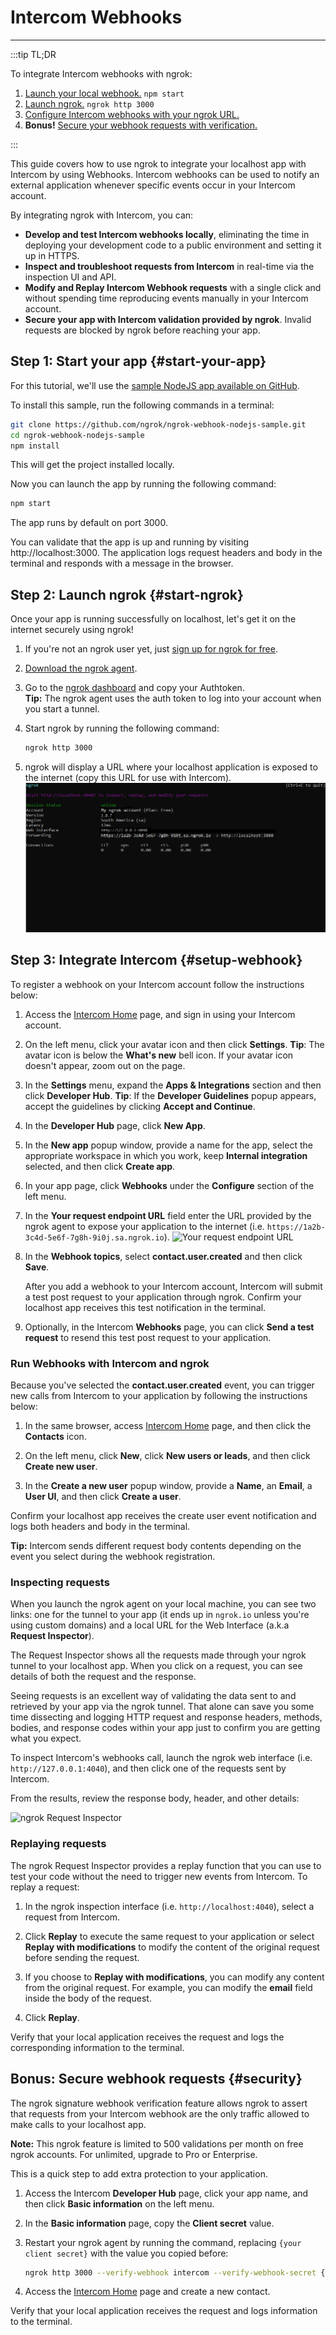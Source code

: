 # Intercom Webhooks
------------

:::tip TL;DR

To integrate Intercom webhooks with ngrok:
1. [Launch your local webhook.](#start-your-app) `npm start`
1. [Launch ngrok.](#start-ngrok) `ngrok http 3000`
1. [Configure Intercom webhooks with your ngrok URL.](#setup-webhook)
1. **Bonus!** [Secure your webhook requests with verification.](#security)

:::


This guide covers how to use ngrok to integrate your localhost app with Intercom by using Webhooks.
Intercom webhooks can be used to notify an external application whenever specific events occur in your Intercom account. 

By integrating ngrok with Intercom, you can:

- **Develop and test Intercom webhooks locally**, eliminating the time in deploying your development code to a public environment and setting it up in HTTPS.
- **Inspect and troubleshoot requests from Intercom** in real-time via the inspection UI and API.
- **Modify and Replay Intercom Webhook requests** with a single click and without spending time reproducing events manually in your Intercom account.
- **Secure your app with Intercom validation provided by ngrok**. Invalid requests are blocked by ngrok before reaching your app.


## **Step 1**: Start your app {#start-your-app}

For this tutorial, we'll use the [sample NodeJS app available on GitHub](https://github.com/ngrok/ngrok-webhook-nodejs-sample). 

To install this sample, run the following commands in a terminal:

```bash
git clone https://github.com/ngrok/ngrok-webhook-nodejs-sample.git
cd ngrok-webhook-nodejs-sample
npm install
```

This will get the project installed locally.

Now you can launch the app by running the following command: 

```bash
npm start
```

The app runs by default on port 3000. 

You can validate that the app is up and running by visiting http://localhost:3000. The application logs request headers and body in the terminal and responds with a message in the browser.


## **Step 2**: Launch ngrok {#start-ngrok}

Once your app is running successfully on localhost, let's get it on the internet securely using ngrok! 

1. If you're not an ngrok user yet, just [sign up for ngrok for free](https://ngrok.com/signup).

1. [Download the ngrok agent](https://ngrok.com/download).

1. Go to the [ngrok dashboard](https://dashboard.ngrok.com) and copy your Authtoken. <br />
    **Tip:** The ngrok agent uses the auth token to log into your account when you start a tunnel.
    
1. Start ngrok by running the following command:
    ```bash
    ngrok http 3000
    ```

1. ngrok will display a URL where your localhost application is exposed to the internet (copy this URL for use with Intercom).
    ![ngrok agent running](/img/integrations/launch_ngrok_tunnel.png)


## **Step 3**: Integrate  Intercom {#setup-webhook}

To register a webhook on your Intercom account follow the instructions below:

1. Access the [Intercom Home](https://app.intercom.com/) page, and sign in using your Intercom account.

1. On the left menu, click your avatar icon and then click **Settings**.
    **Tip**: The avatar icon is below the **What's new** bell icon. If your avatar icon doesn't appear, zoom out on the page.

1. In the **Settings** menu, expand the **Apps & Integrations** section and then click **Developer Hub**.
    **Tip**: If the **Developer Guidelines** popup appears, accept the guidelines by clicking **Accept and Continue**.

1. In the **Developer Hub** page, click **New App**.

1. In the **New app** popup window, provide a name for the app, select the appropriate workspace in which you work, keep **Internal integration** selected, and then click **Create app**.

1. In your app page, click **Webhooks** under the **Configure** section of the left menu.

1. In the **Your request endpoint URL** field enter the URL provided by the ngrok agent to expose your application to the internet (i.e. `https://1a2b-3c4d-5e6f-7g8h-9i0j.sa.ngrok.io`).
    ![Your request endpoint URL](img/ngrok_url_configuration_intercom.png)

1. In the **Webhook topics**, select **contact.user.created** and then click **Save**.

    After you add a webhook to your Intercom account, Intercom will submit a test post request to your application through ngrok.
    Confirm your localhost app receives this test notification in the terminal.

1. Optionally, in the Intercom **Webhooks** page, you can click **Send a test request** to resend this test post request to your application.


### Run Webhooks with Intercom and ngrok

Because you've selected the **contact.user.created** event, you can trigger new calls from Intercom to your application by following the instructions below:

1. In the same browser, access [Intercom Home](https://app.intercom.com/) page, and then click the **Contacts** icon.

1. On the left menu, click **New**, click **New users or leads**, and then click **Create new user**.

1. In the **Create a new user** popup window, provide a **Name**, an **Email**, a **User UI**, and then click **Create a user**.

Confirm your localhost app receives the create user event notification and logs both headers and body in the terminal.

**Tip:** Intercom sends different request body contents depending on the event you select during the webhook registration.


### Inspecting requests

When you launch the ngrok agent on your local machine, you can see two links: one for the tunnel to your app (it ends up in `ngrok.io` unless you're using custom domains) and a local URL for the Web Interface (a.k.a **Request Inspector**).

The Request Inspector shows all the requests made through your ngrok tunnel to your localhost app. When you click on a request, you can see details of both the request and the response.

Seeing requests is an excellent way of validating the data sent to and retrieved by your app via the ngrok tunnel. That alone can save you some time dissecting and logging HTTP request and response headers, methods, bodies, and response codes within your app just to confirm you are getting what you expect.

To inspect Intercom's webhooks call, launch the ngrok web interface (i.e. `http://127.0.0.1:4040`), and then click one of the requests sent by Intercom.

From the results, review the response body, header, and other details:

![ngrok Request Inspector](img/ngrok_introspection_intercom_hooks.png)


### Replaying requests

The ngrok Request Inspector provides a replay function that you can use to test your code without the need to trigger new events from Intercom. To replay a request:

1. In the ngrok inspection interface (i.e. `http://localhost:4040`), select a request from Intercom.

1. Click **Replay** to execute the same request to your application or select **Replay with modifications** to modify the content of the original request before sending the request.

1. If you choose to **Replay with modifications**, you can modify any content from the original request. For example, you can modify the **email** field inside the body of the request.

1. Click **Replay**.

Verify that your local application receives the request and logs the corresponding information to the terminal.


## **Bonus**: Secure webhook requests {#security}

The ngrok signature webhook verification feature allows ngrok to assert that requests from your Intercom webhook are the only traffic allowed to make calls to your localhost app.

**Note:** This ngrok feature is limited to 500 validations per month on free ngrok accounts. For unlimited, upgrade to Pro or Enterprise.

This is a quick step to add extra protection to your application.

1. Access the Intercom **Developer Hub** page, click your app name, and then click **Basic information** on the left menu.

1. In the **Basic information** page, copy the **Client secret** value.

1. Restart your ngrok agent by running the command, replacing `{your client secret}` with the value you copied before:
    ```bash
    ngrok http 3000 --verify-webhook intercom --verify-webhook-secret {your client secret}
    ```

1. Access the [Intercom Home](https://app.intercom.com/) page and create a new contact.

Verify that your local application receives the request and logs information to the terminal.


